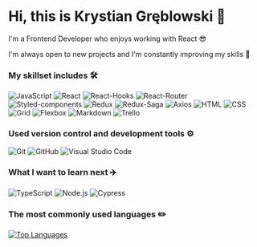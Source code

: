 # Hi, this is Krystian Gręblowski 👋

I'm a Frontend Developer who enjoys working with React 😎 

I'm always open to new projects and I'm constantly improving my skills 💪

### My skillset includes 🛠️
<p>
<img alt="JavaScript" src="https://img.shields.io/badge/JavaScript-F7DF1E?logo=JavaScript&logoColor=white&style=flat" />
<img alt="React" src="https://img.shields.io/badge/React-61DAFB?logo=React&logoColor=white&style=flat" />
<img alt="React-Hooks" src="https://img.shields.io/badge/React Hooks-0088CC?logo=React&logoColor=white&style=flat" />
<img alt="React-Router" src="https://img.shields.io/badge/React Router-CA4245?logo=React&logoColor=white&style=flat" />
<img alt="Styled-components" src="https://img.shields.io/badge/Styled Components-DB7093?logo=styled-components&logoColor=white&style=flat" />
<img alt="Redux" src="https://img.shields.io/badge/Redux-764ABC?logo=Redux&logoColor=white&style=flat" />
<img alt="Redux-Saga" src="https://img.shields.io/badge/Redux Saga-999999?logo=Redux-Saga&logoColor=white&style=flat" />
<img alt="Axios" src="https://img.shields.io/badge/Axios-5A29E46?logo=Axios&logoColor=white&style=flat" />
<img alt="HTML" src="https://img.shields.io/badge/HTML-E34F26?logo=HTML5&logoColor=white&style=flat" />
<img alt="CSS" src="https://img.shields.io/badge/CSS-1572B6?logo=CSS3&logoColor=white&style=flat" />
<img alt="Grid" src="https://img.shields.io/badge/Grid-E61414?logo=CSS3&logoColor=white&style=flat" />
<img alt="Flexbox" src="https://img.shields.io/badge/Flexbox-7D00FF?logo=CSS3&logoColor=white&style=flat" />
<img alt="Markdown" src="https://img.shields.io/badge/Markdown-000000?logo=Markdown&logoColor=white&style=flat" />
<img alt="Trello" src="https://img.shields.io/badge/Trello-0052CC?logo=Trello&logoColor=white&style=flat" />
</p>

### Used version control and development tools ⚙️
<p>
<img alt="Git" src="https://img.shields.io/badge/Git-F05032?logo=Git&logoColor=white&style=flat" />
<img alt="GitHub" src="https://img.shields.io/badge/GitHub-181717?logo=GitHub&logoColor=white&style=flat" />
<img alt="Visual Studio Code" src="https://img.shields.io/badge/Visual Studio Code-007ACC?logo=Visual Studio Code&logoColor=white&style=flat" />
</p>

### What I want to learn next ✈️
<p>
<img alt="TypeScript" src="https://img.shields.io/badge/TypeScript-3178C6?logo=TypeScript&logoColor=white&style=flat" />
<img alt="Node.js" src="https://img.shields.io/badge/Node.js-5FA04E?logo=Node.js&logoColor=white&style=flat" />
<img alt="Cypress" src="https://img.shields.io/badge/Cypress-FF7200?logo=Cypress&logoColor=white&style=flat" />
</p>

### The most commonly used languages ✏️

[![Top Languages](https://github-readme-stats.vercel.app/api/top-langs/?username=KrystianGreblowski&hide_title=true)](https://github.com/anuraghazra/github-readme-stats)
